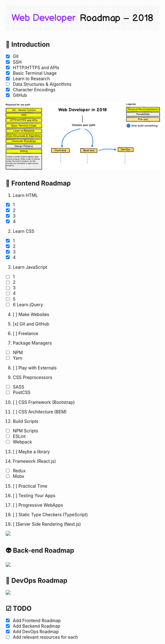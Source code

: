 ![Web Developer Roadmap](./images/title.png)

## 🚀 Introduction

- [x] Git
- [x] SSH
- [x] HTTP/HTTPS and APIs
- [x] Basic Terminal Usage
- [x] Learn to Research
- [ ] Data Structures & Algorithms
- [x] Character Encodings
- [x] GitHub

![](./images/intro.png)

## 🎨 Frontend Roadmap

1. Learn HTML
- [x] 1
- [x] 2
- [x] 3
- [x] 4

2. Learn CSS
- [x] 1
- [x] 2
- [x] 3
- [x] 4

3. Learn JavaScript
- [ ] 1
- [ ] 2
- [ ] 3
- [ ] 4
- [ ] 5
- [ ] 6 Learn jQuery

4. [ ] Make Websites

5. [x] Git and GitHub

6. [ ] Freelance

7. Package Managers
- [ ] NPM
- [ ] Yarn

8. [ ] Play with Externals

9. CSS Preprocessors
- [ ] SASS
- [ ] PostCSS

10. [ ] CSS Framework (Bootstrap)

11. [ ] CSS Architecture (BEM)

12. Build Scripts
- [ ] NPM Scripts
- [ ] ESLint
- [ ] Webpack

13. [ ] Maybe a library

14. Framework (React.js)
- [ ] Redux
- [ ] Mobx

15. [ ] Practical Time

16. [ ] Testing Your Apps

17. [ ] Progressive WebApps

18. [ ] Static Type Checkers (TypeScript)

19. [ ]Server Side Rendering (Next.js)


![](./images/frontend-v2.png)

## 👽 Back-end Roadmap

![](./images/backend.png)

## 👷 DevOps Roadmap

![](./images/devops.png)

## ☑ TODO

- [X] Add Frontend Roadmap
- [X] Add Backend Roadmap
- [X] Add DevOps Roadmap
- [ ] Add relevant resources for each
